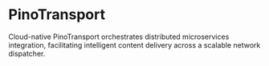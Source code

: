 # PinoTransport
Cloud-native PinoTransport orchestrates distributed microservices integration, facilitating intelligent content delivery across a scalable network dispatcher.
